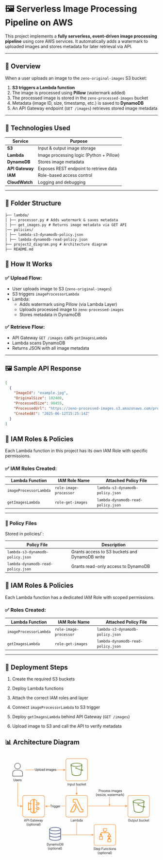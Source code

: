 # 🖼️ Serverless Image Processing Pipeline on AWS

This project implements a **fully serverless, event-driven image processing pipeline** using core AWS services. It automatically adds a watermark to uploaded images and stores metadata for later retrieval via API.

---

## 📌 Overview

When a user uploads an image to the `zeno-original-images` S3 bucket:

1. **S3 triggers a Lambda function**
2. The image is processed using **Pillow** (watermark added)
3. The processed image is stored in the `zeno-processed-images` bucket
4. Metadata (image ID, size, timestamp, etc.) is saved to **DynamoDB**
5. An API Gateway endpoint (`GET /images`) retrieves stored image metadata

---

## 🔧 Technologies Used

| Service         | Purpose                                  |
| --------------- | ---------------------------------------- |
| **S3**          | Input & output image storage             |
| **Lambda**      | Image processing logic (Python + Pillow) |
| **DynamoDB**    | Stores image metadata                    |
| **API Gateway** | Exposes REST endpoint to retrieve data   |
| **IAM**         | Role-based access control                |
| **CloudWatch**  | Logging and debugging                    |

---

## 📁 Folder Structure
```pil
├── lambda/  
│ ├── processor.py # Adds watermark & saves metadata  
│ ├── get_images.py # Returns image metadata via GET API  
│── policies/  
│ ├── lambda-s3-dynamodb-policy.json  
│ ├── lambda-dynamodb-read-policy.json  
├── project2_diagram.png # Architecture diagram  
├── README.md

```





## 🧠 How It Works

### ✅ Upload Flow:
- User uploads image to S3 (`zeno-original-images`)
- S3 triggers `imageProcessorLambda`
- Lambda:
  - Adds watermark using Pillow (via Lambda Layer)
  - Uploads processed image to `zeno-processed-images`
  - Stores metadata in DynamoDB

### ✅ Retrieve Flow:
- API Gateway `GET /images` calls `getImagesLambda`
- Lambda scans DynamoDB
- Returns JSON with all image metadata

---

## 🖼️ Sample API Response

```json
[
  {
    "ImageId": "example.jpg",
    "OriginalSize": 102400,
    "ProcessedSize": 98455,
    "ProcessedUrl": "https://zeno-processed-images.s3.amazonaws.com/processed/example.jpg",
    "CreatedAt": "2025-06-12T15:25:14Z"
  }
]

```


## 🔐 IAM Roles & Policies

Each Lambda function in this project has its own IAM Role with specific permissions.

### ✅ IAM Roles Created:

| Lambda Function        | IAM Role Name              | Attached Policy File                  |
|------------------------|----------------------------|----------------------------------------|
| `imageProcessorLambda` | `role-image-processor`     | `lambda-s3-dynamodb-policy.json`       |
| `getImagesLambda`      | `role-get-images`          | `lambda-dynamodb-read-policy.json`     |

---

### 📂 Policy Files

Stored in  policies/`:

| Policy File                     | Description                                |
|----------------------------------|--------------------------------------------|
| `lambda-s3-dynamodb-policy.json`| Grants access to S3 buckets and DynamoDB write |
| `lambda-dynamodb-read-policy.json`| Grants read-only access to DynamoDB        |
## 🔐 IAM Roles & Policies

Each Lambda function has a dedicated IAM Role with scoped permissions.

### ✅ Roles Created:

| Lambda Function        | IAM Role Name          | Attached Policy File               |
| ---------------------- | ---------------------- | ---------------------------------- |
| `imageProcessorLambda` | `role-image-processor` | `lambda-s3-dynamodb-policy.json`   |
| `getImagesLambda`      | `role-get-images`      | `lambda-dynamodb-read-policy.json` |




-----
## 🚀 Deployment Steps

1. Create the required S3 buckets
    
2. Deploy Lambda functions
    
3. Attach the correct IAM roles and layer
    
4. Connect `imageProcessorLambda` to S3 trigger
    
5. Deploy `getImagesLambda` behind API Gateway (`GET /images`)
    
6. Upload image to S3 and call the API to verify metadata



## 📊 Architecture Diagram


![Architecture](project2_diagram.png)




